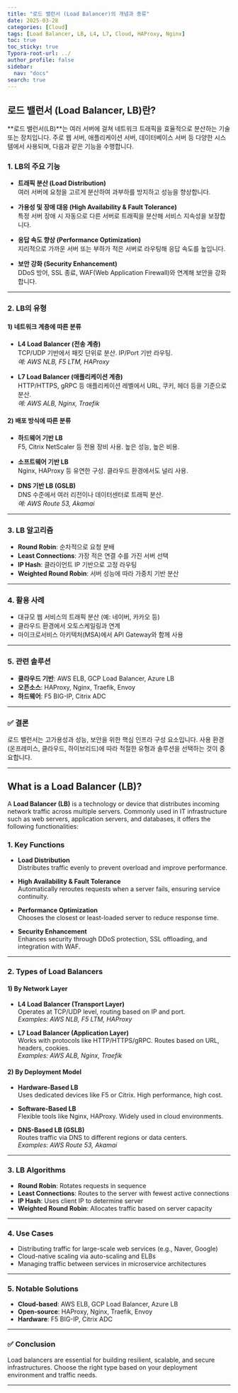 ```yaml
---
title: "로드 밸런서 (Load Balancer)의 개념과 종류"
date: 2025-03-28
categories: [Cloud]
tags: [Load Balancer, LB, L4, L7, Cloud, HAProxy, Nginx]
toc: true
toc_sticky: true
Typora-root-url: ../
author_profile: false
sidebar:
  nav: "docs"
search: true
---
```


## 로드 밸런서 (Load Balancer, LB)란?

**로드 밸런서(LB)**는 여러 서버에 걸쳐 네트워크 트래픽을 효율적으로 분산하는 기술 또는 장치입니다. 
주로 웹 서버, 애플리케이션 서버, 데이터베이스 서버 등 다양한 시스템에서 사용되며, 다음과 같은 기능을 수행합니다.

### 1. LB의 주요 기능

- **트래픽 분산 (Load Distribution)**  
  여러 서버에 요청을 고르게 분산하여 과부하를 방지하고 성능을 향상합니다.

- **가용성 및 장애 대응 (High Availability & Fault Tolerance)**  
  특정 서버 장애 시 자동으로 다른 서버로 트래픽을 분산해 서비스 지속성을 보장합니다.

- **응답 속도 향상 (Performance Optimization)**  
  지리적으로 가까운 서버 또는 부하가 적은 서버로 라우팅해 응답 속도를 높입니다.

- **보안 강화 (Security Enhancement)**  
  DDoS 방어, SSL 종료, WAF(Web Application Firewall)와 연계해 보안을 강화합니다.

---

### 2. LB의 유형

#### 1) 네트워크 계층에 따른 분류

- **L4 Load Balancer (전송 계층)**  
  TCP/UDP 기반에서 패킷 단위로 분산. IP/Port 기반 라우팅.  
  _예: AWS NLB, F5 LTM, HAProxy_

- **L7 Load Balancer (애플리케이션 계층)**  
  HTTP/HTTPS, gRPC 등 애플리케이션 레벨에서 URL, 쿠키, 헤더 등을 기준으로 분산.  
  _예: AWS ALB, Nginx, Traefik_

#### 2) 배포 방식에 따른 분류

- **하드웨어 기반 LB**  
  F5, Citrix NetScaler 등 전용 장비 사용. 높은 성능, 높은 비용.

- **소프트웨어 기반 LB**  
  Nginx, HAProxy 등 유연한 구성. 클라우드 환경에서도 널리 사용.

- **DNS 기반 LB (GSLB)**  
  DNS 수준에서 여러 리전이나 데이터센터로 트래픽 분산.  
  _예: AWS Route 53, Akamai_

---

### 3. LB 알고리즘

- **Round Robin**: 순차적으로 요청 분배  
- **Least Connections**: 가장 적은 연결 수를 가진 서버 선택  
- **IP Hash**: 클라이언트 IP 기반으로 고정 라우팅  
- **Weighted Round Robin**: 서버 성능에 따라 가중치 기반 분산

---

### 4. 활용 사례

- 대규모 웹 서비스의 트래픽 분산 (예: 네이버, 카카오 등)
- 클라우드 환경에서 오토스케일링과 연계
- 마이크로서비스 아키텍처(MSA)에서 API Gateway와 함께 사용

---

### 5. 관련 솔루션

- **클라우드 기반**: AWS ELB, GCP Load Balancer, Azure LB  
- **오픈소스**: HAProxy, Nginx, Traefik, Envoy  
- **하드웨어**: F5 BIG-IP, Citrix ADC

---

### ✅ 결론

로드 밸런서는 고가용성과 성능, 보안을 위한 핵심 인프라 구성 요소입니다. 사용 환경(온프레미스, 클라우드, 하이브리드)에 따라 적절한 유형과 솔루션을 선택하는 것이 중요합니다.

---

## What is a Load Balancer (LB)?

A **Load Balancer (LB)** is a technology or device that distributes incoming network traffic across multiple servers. Commonly used in IT infrastructure such as web servers, application servers, and databases, it offers the following functionalities:

### 1. Key Functions

- **Load Distribution**  
  Distributes traffic evenly to prevent overload and improve performance.

- **High Availability & Fault Tolerance**  
  Automatically reroutes requests when a server fails, ensuring service continuity.

- **Performance Optimization**  
  Chooses the closest or least-loaded server to reduce response time.

- **Security Enhancement**  
  Enhances security through DDoS protection, SSL offloading, and integration with WAF.

---

### 2. Types of Load Balancers

#### 1) By Network Layer

- **L4 Load Balancer (Transport Layer)**  
  Operates at TCP/UDP level, routing based on IP and port.  
  _Examples: AWS NLB, F5 LTM, HAProxy_

- **L7 Load Balancer (Application Layer)**  
  Works with protocols like HTTP/HTTPS/gRPC. Routes based on URL, headers, cookies.  
  _Examples: AWS ALB, Nginx, Traefik_

#### 2) By Deployment Model

- **Hardware-Based LB**  
  Uses dedicated devices like F5 or Citrix. High performance, high cost.

- **Software-Based LB**  
  Flexible tools like Nginx, HAProxy. Widely used in cloud environments.

- **DNS-Based LB (GSLB)**  
  Routes traffic via DNS to different regions or data centers.  
  _Examples: AWS Route 53, Akamai_

---

### 3. LB Algorithms

- **Round Robin**: Rotates requests in sequence  
- **Least Connections**: Routes to the server with fewest active connections  
- **IP Hash**: Uses client IP to determine server  
- **Weighted Round Robin**: Allocates traffic based on server capacity

---

### 4. Use Cases

- Distributing traffic for large-scale web services (e.g., Naver, Google)
- Cloud-native scaling via auto-scaling and ELBs
- Managing traffic between services in microservice architectures

---

### 5. Notable Solutions

- **Cloud-based**: AWS ELB, GCP Load Balancer, Azure LB  
- **Open-source**: HAProxy, Nginx, Traefik, Envoy  
- **Hardware**: F5 BIG-IP, Citrix ADC

---

### ✅ Conclusion

Load balancers are essential for building resilient, scalable, and secure infrastructures. Choose the right type based on your deployment environment and traffic needs.

---

